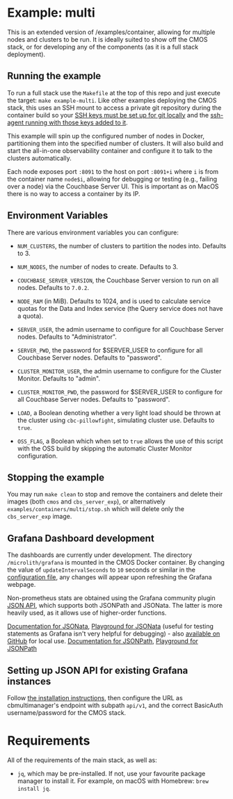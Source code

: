 # Example: multi #

This is an extended version of /examples/container, allowing for multiple nodes and clusters to be run. It is ideally suited to show off the CMOS stack, or for developing any of the components (as it is a full stack deployment).

## Running the example ##

To run a full stack use the `Makefile` at the top of this repo and just execute the target: `make example-multi`. Like other examples deploying the CMOS stack, this uses an SSH mount to access a private git repository during the container build so your [SSH keys must be set up for git locally](https://docs.github.com/en/authentication/connecting-to-github-with-ssh/generating-a-new-ssh-key-and-adding-it-to-the-ssh-agent) and the [ssh-agent running with those keys added to it](https://docs.github.com/en/authentication/connecting-to-github-with-ssh/generating-a-new-ssh-key-and-adding-it-to-the-ssh-agent#adding-your-ssh-key-to-the-ssh-agent).

This example will spin up the configured number of nodes in Docker, partitioning them into the specified number of clusters. It will also build and start the all-in-one observability container and configure it to talk to the clusters automatically.

Each node exposes port `:8091` to the host on port `:8091+i` where `i` is from the container name `node$i`, allowing for debugging or testing (e.g., failing over a node) via the Couchbase Server UI. This is important as on MacOS there is no way to access a container by its IP.

## Environment Variables ##

There are various environment variables you can configure:
- `NUM_CLUSTERS`, the number of clusters to partition the nodes into. Defaults to 3.
- `NUM_NODES`, the number of nodes to create. Defaults to 3.

- `COUCHBASE_SERVER_VERSION`, the Couchbase Server version to run on all nodes. Defaults to `7.0.2`.
- `NODE_RAM` (in MiB). Defaults to 1024, and is used to calculate service quotas for the Data and Index service (the Query service does not have a quota).

- `SERVER_USER`, the admin username to configure for all Couchbase Server nodes. Defaults to "Administrator".
- `SERVER_PWD`, the password for $SERVER_USER to configure for all Couchbase Server nodes. Defaults to "password".

- `CLUSTER_MONITOR_USER`, the admin username to configure for the Cluster Monitor. Defaults to "admin".
- `CLUSTER_MONITOR_PWD`, the password for $SERVER_USER to configure for all Couchbase Server nodes. Defaults to "password".

- `LOAD`, a Boolean denoting whether a very light load should be thrown at the cluster using `cbc-pillowfight`, simulating cluster use. Defaults to `true`.

- `OSS_FLAG`, a Boolean which when set to `true` allows the use of this script with the OSS build by skipping the automatic Cluster Monitor configuration.

## Stopping the example ##

You may run `make clean` to stop and remove the containers and delete their images (both `cmos` and `cbs_server_exp`), or alternatively `examples/containers/multi/stop.sh` which will delete only the `cbs_server_exp` image.

## Grafana Dashboard development ##

The dashboards are currently under development. The directory `/microlith/grafana` is mounted in the CMOS Docker container. By changing the value of `updateIntervalSeconds` to `10` seconds or similar in the [configuration file](microlith/grafana/provisioning/dashboards/dashboard.yml), any changes will appear upon refreshing the Grafana webpage.

Non-prometheus stats are obtained using the Grafana community plugin [JSON API](https://grafana.com/grafana/plugins/marcusolsson-json-datasource/), which supports both JSONPath and JSONata. The latter is more heavily used, as it allows use of higher-order functions.

[Documentation for JSONata](https://docs.jsonata.org/overview), [Playground for JSONata](https://try.jsonata.org/) (useful for testing statements as Grafana isn't very helpful for debugging) - also [available on GitHub](https://github.com/jsonata-js/jsonata-exerciser) for local use.
[Documentation for JSONPath](https://goessner.net/articles/JsonPath/), [Playground for JSONPath](http://jsonpath.com/)

## Setting up JSON API for existing Grafana instances ##

Follow [the installation instructions](https://grafana.com/grafana/plugins/marcusolsson-json-datasource/?tab=installation), then configure the URL as cbmultimanager's endpoint with subpath `api/v1`, and the correct BasicAuth username/password for the CMOS stack.

# Requirements #

All of the requirements of the main stack, as well as:
- `jq`, which may be pre-installed. If not, use your favourite package manager to install it. For example, on macOS with Homebrew: `brew install jq`.
